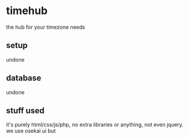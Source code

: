 # timehub
the hub for your timezone needs


## setup
undone

## database
undone

## stuff used
it's purely html/css/js/php, no extra libraries or anything, not even jquery. we use osekai ui but 
